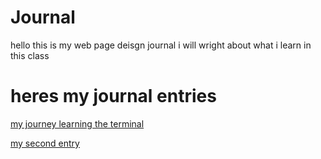 # Journal

hello this is my web page deisgn journal i will wright about what i learn in this class 

# heres my journal entries 
[my journey learning the terminal](terminal.md)

[my second entry](entries/markdown.md)
